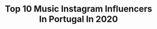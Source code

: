 ---
title: Top 10 Music Instagram Influencers In Portugal In 2020
description: >-
  Find top music Instagram influencers in Portugal in 2020. Most popular hashtags: #quarentena #happyday #staypositive #calma.
platform: Instagram
profiles:
  - username: "luispires2b"
    fullname: >-
      Luís Pires
    location: "Portugal"
    followers: 11832
    engagement: 320
    commentsToLikes: 0.089165
    id: ck0w452k0wun10i19s2xiq98s
    verified: false
    hashtags: "#quarentena, #portraithood, #quarantine"
  - username: "tiagobbandeira"
    fullname: >-
      Tiago Bandeira
    location: "Portugal"
    followers: 77577
    engagement: 292
    commentsToLikes: 0.018329
    id: ck5c68w0v4yk20i11i6r33yiq
    verified: false
    hashtags: "#tb"
  - username: "lura_criola"
    fullname: >-
      Lura
    location: "Portugal"
    followers: 43792
    engagement: 232
    commentsToLikes: 0.030071
    id: ck5zp9x48s9pp0i14506lbeb4
    verified: true
    hashtags: "#stayhomestaysafe, #diadopai, #family, #eu"
  - username: "mercheromero.oficial"
    fullname: >-
      Merche Romero
    location: "Portugal"
    followers: 57169
    engagement: 135
    commentsToLikes: 0.039186
    id: ck5q4fow7ovrq0i117oi8rngz
    verified: false
    hashtags: "#directo, #pagina, #intamoment, #osquieromucho"
  - username: "martacarvalhomusic"
    fullname: >-
      MARTA CARVALHO
    location: "Portugal"
    followers: 25537
    engagement: 541
    commentsToLikes: 0.012155
    id: ck8szmj6ep05c0j78tyu4g60d
    verified: true
    hashtags: "#mentalhealth, #priorities, #selflovefirst, #chama"
  - username: "martamendess"
    fullname: >-
      Marta Mendes
    location: "Portugal"
    followers: 8991
    engagement: 1974
    commentsToLikes: 1.021742
    id: ck0u7ux4f5ptr0i19jn5mgo3x
    verified: false
    hashtags: "#ad, #lavendernails, #euficoemcasa, #safirashine"
  - username: "daniel_vieira.a"
    fullname: >-
      Daniel Vieira
    location: "Portugal"
    followers: 13819
    engagement: 2397
    commentsToLikes: 0.141146
    id: ck5q12q5r8zfn0i111dsu8eya
    verified: false
    hashtags: "#passionpassport, #lensbible, #tourtheplanet, #portraits"
  - username: "alexferreirav"
    fullname: >-
      
    location: "Portugal"
    followers: 6631
    engagement: 1100
    commentsToLikes: 0.011669
    id: ck0vzp421a7a40i19071kmv66
    verified: false
    hashtags: "#september, #foreigncrew, #aluronvirtucmc, #challengecup"
  - username: "biancabcastro"
    fullname: >-
      Bianca de Castro 🌍
    location: "Portugal"
    followers: 4487
    engagement: 1232
    commentsToLikes: 0.058300
    id: ckapcpmqa4p0e0i788o8tamrp
    verified: false
    hashtags: "#digitalstrike, #noforestnofuture, #climaemquarentena, #defendthedefenders"
  - username: "saracarbonero"
    fullname: >-
      Sara Carbonero
    location: "Portugal"
    followers: 2694291
    engagement: 241
    commentsToLikes: 0.006905
    id: ck0u19tc4w7or0i19iqq6nf1s
    verified: true
    hashtags: "#yoyalosab, #20deabril, #lodijodalailama, #volveremos"
---